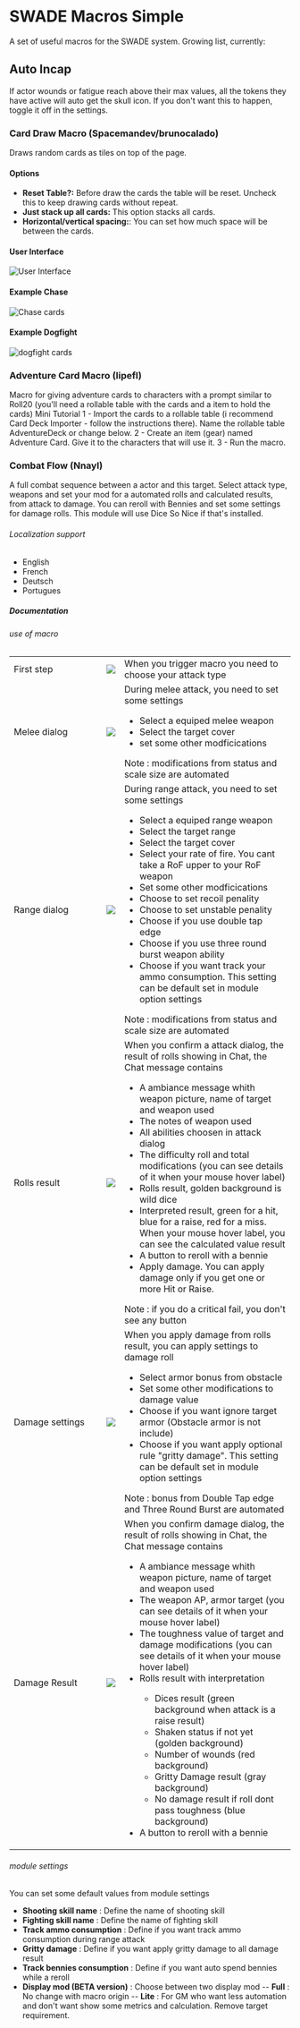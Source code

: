 # SWADE Macros Simple
A set of useful macros for the SWADE system. Growing list, currently:


## Auto Incap
If actor wounds or fatigue reach above their max values, all the tokens they have active will auto get the skull icon. If you don't want this to happen, toggle it off in the settings.

### Card Draw Macro (Spacemandev/brunocalado)
Draws random cards as tiles on top of the page.

#### Options
-  **Reset Table?:** Before draw the cards the table will be reset. Uncheck this to keep drawing cards without repeat.
- **Just stack up all cards:** This option stacks all cards.
- **Horizontal/vertical spacing:**: You can set how much space will be between the cards.

#### User Interface
![User Interface](img/readme/options.jpg)

#### Example Chase
![Chase cards](img/readme/chase.jpg)

#### Example Dogfight
![dogfight cards](img/readme/dogfight.jpg)

### Adventure Card Macro (lipefl)
Macro for giving adventure cards to characters with a prompt similar to Roll20 (you'll need a rollable table with the cards and a item to hold the cards)
Mini Tutorial
1 - Import the cards to a rollable table (i recommend Card Deck Importer - follow the instructions there). Name the rollable table AdventureDeck or change below.
2 - Create an item (gear) named Adventure Card. Give it to the characters that will use it.
3 - Run the macro.

### Combat Flow (Nnayl)
A full combat sequence between a actor and this target. Select attack type, weapons and set your mod for a automated rolls and calculated results, from attack to damage. You can reroll with Bennies and set some settings for damage rolls. This module will use Dice So Nice if that's installed.

###### Localization support
- English
- French
- Deutsch
- Portugues
##### Documentation
###### use of macro
<table>
    <tr style="border: none;">
    	<td style="border: none; width: 150px">First step</td>
        <td style="border: none"><img src="https://i.ibb.co/ynVv7DW/step-1.jpg"/></td>
        <td style="border: none">
        	When you trigger macro you need to choose your attack type
        </td>
    </tr>
    <tr style="border: none;">
    	<td style="border: none; width: 150px">Melee dialog</td>
        <td style="border: none"><img src="https://i.ibb.co/0fhhX79/step-2-a.jpg"/></td>
        <td style="border: none">
        	During melee attack, you need to set some settings <br>
            <ul>
            <li>Select a equiped melee weapon</li>
            <li>Select the target cover</li>
            <li>set some other modficications</li>
            </ul>
            Note : modifications from status and scale size are automated
        </td>
    </tr>
     <tr style="border: none;">
    	<td style="border: none; width: 150px">Range dialog</td>
        <td style="border: none"><img src="https://i.ibb.co/WDm72Nz/step-2-b.jpg"/></td>
        <td style="border: none">
        	During range attack, you need to set some settings <br>
            <ul>
            <li>Select a equiped range weapon</li>
            <li>Select the target range</li>
            <li>Select the target cover</li>
            <li>Select your rate of fire. You cant take a RoF upper to your RoF weapon</li>
            <li>Set some other modficications</li>
            <li>Choose to set recoil penality</li>
            <li>Choose to set unstable penality</li>
            <li>Choose if you use double tap edge</li>
            <li>Choose if you use three round burst weapon ability</li>
            <li>Choose if you want track your ammo consumption. This setting can be default set in module option settings</li>
            </ul>
            Note : modifications from status and scale size are automated
        </td>
    </tr>
    <tr style="border: none;">
    	<td style="border: none; width: 150px">Rolls result</td>
        <td style="border: none"><img src="https://i.ibb.co/kSmf3vJ/step-3.jpg"/></td>
        <td style="border: none">
        	When you confirm a attack dialog, the result of rolls showing in Chat, the Chat message contains
            <ul>
            <li>A ambiance message whith weapon picture, name of target and weapon used</li>
            <li>The notes of weapon used</li>
            <li>All abilities choosen in attack dialog</li>
            <li>The difficulty roll and total modifications (you can see details of it when your mouse hover label)</li>
            <li>Rolls result, golden background is wild dice</li>
            <li>Interpreted result, green for a hit, blue for a raise, red for a miss. When your mouse hover label, you can see the calculated value result</li>
            <li>A button to reroll with a bennie</li>
            <li>Apply damage. You can apply damage only if you get one or more Hit or Raise.</li>
            </ul>
                Note : if you do a critical fail, you don't see any button
        </td>
    </tr>
     <tr style="border: none;">
    	<td style="border: none; width: 150px">Damage settings</td>
        <td style="border: none"><img src="https://i.ibb.co/tp6h7QT/step-4.jpg"/></td>
        <td style="border: none">
        	When you apply damage from rolls result, you can apply settings to damage roll<br>
            <ul>
            <li>Select armor bonus from obstacle</li>
            <li>Set some other modifications to damage value</li>
            <li>Choose if you want ignore target armor (Obstacle armor is not include)</li>
            <li>Choose if you want apply optional rule "gritty damage". This setting can be default set in module option settings</li>
            </ul>
            Note : bonus from Double Tap edge and Three Round Burst are automated
        </td>
    </tr>
         <tr style="border: none;">
    	<td style="border: none; width: 150px">Damage Result</td>
        <td style="border: none"><img src="https://i.ibb.co/0QXkRmx/step-5.jpg"/></td>
        <td style="border: none">
        	When you confirm damage dialog, the result of rolls showing in Chat, the Chat message contains
            <ul>
            <li>A ambiance message whith weapon picture, name of target and weapon used</li>
            <li>The weapon AP, armor target (you can see details of it when your mouse hover label)</li>
            <li>The toughness value of target and damage modifications (you can see details of it when your mouse hover label)</li>
            <li>Rolls result with interpretation</li>
            <ul>
            <li>Dices result (green background when attack is a raise result)</li>
            <li>Shaken status if not yet (golden background)</li>
            <li>Number of wounds (red background)</li>
            <li>Gritty Damage result (gray background)</li>
            <li>No damage result if roll dont pass toughness (blue background)</li>
            </ul>
            <li>A button to reroll with a bennie</li>
            </ul>
        </td>
    </tr>
</table>

###### module settings
You can set some default values from module settings
- **Shooting skill name** : Define the name of shooting skill
- **Fighting skill name** : Define the name of fighting skill
- **Track ammo consumption** : Define if you want track ammo consumption during range attack
- **Gritty damage** : Define if you want apply gritty damage to all damage result
- **Track bennies consumption** : Define if you want auto spend bennies while a reroll
- **Display mod (BETA version)** : Choose between two display mod
-- **Full** : No change with macro origin
-- **Lite** : For GM who want less automation and don't want show some metrics and calculation. Remove target requirement.
